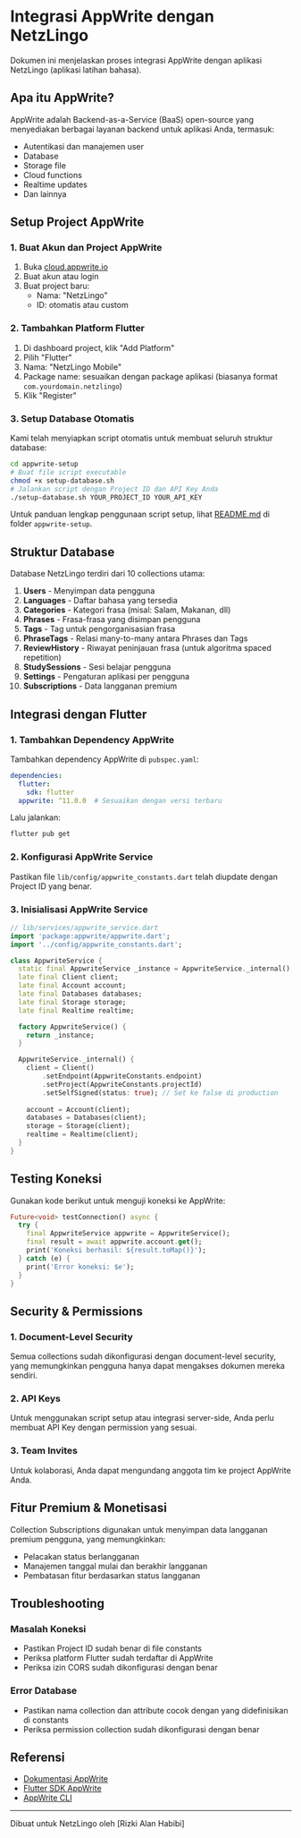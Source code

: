 # Integrasi AppWrite dengan NetzLingo

Dokumen ini menjelaskan proses integrasi AppWrite dengan aplikasi NetzLingo (aplikasi latihan bahasa).

## Apa itu AppWrite?

AppWrite adalah Backend-as-a-Service (BaaS) open-source yang menyediakan berbagai layanan backend untuk aplikasi Anda, termasuk:
- Autentikasi dan manajemen user
- Database
- Storage file
- Cloud functions
- Realtime updates
- Dan lainnya

## Setup Project AppWrite

### 1. Buat Akun dan Project AppWrite
1. Buka [cloud.appwrite.io](https://cloud.appwrite.io)
2. Buat akun atau login
3. Buat project baru:
   - Nama: "NetzLingo"
   - ID: otomatis atau custom

### 2. Tambahkan Platform Flutter
1. Di dashboard project, klik "Add Platform"
2. Pilih "Flutter"
3. Nama: "NetzLingo Mobile"
4. Package name: sesuaikan dengan package aplikasi (biasanya format `com.yourdomain.netzlingo`)
5. Klik "Register"

### 3. Setup Database Otomatis
Kami telah menyiapkan script otomatis untuk membuat seluruh struktur database:

```bash
cd appwrite-setup
# Buat file script executable
chmod +x setup-database.sh
# Jalankan script dengan Project ID dan API Key Anda
./setup-database.sh YOUR_PROJECT_ID YOUR_API_KEY
```

Untuk panduan lengkap penggunaan script setup, lihat [README.md](appwrite-setup/README.md) di folder `appwrite-setup`.

## Struktur Database

Database NetzLingo terdiri dari 10 collections utama:

1. **Users** - Menyimpan data pengguna
2. **Languages** - Daftar bahasa yang tersedia
3. **Categories** - Kategori frasa (misal: Salam, Makanan, dll)
4. **Phrases** - Frasa-frasa yang disimpan pengguna
5. **Tags** - Tag untuk pengorganisasian frasa
6. **PhraseTags** - Relasi many-to-many antara Phrases dan Tags
7. **ReviewHistory** - Riwayat peninjauan frasa (untuk algoritma spaced repetition)
8. **StudySessions** - Sesi belajar pengguna
9. **Settings** - Pengaturan aplikasi per pengguna
10. **Subscriptions** - Data langganan premium

## Integrasi dengan Flutter

### 1. Tambahkan Dependency AppWrite
Tambahkan dependency AppWrite di `pubspec.yaml`:

```yaml
dependencies:
  flutter:
    sdk: flutter
  appwrite: ^11.0.0  # Sesuaikan dengan versi terbaru
```

Lalu jalankan:
```bash
flutter pub get
```

### 2. Konfigurasi AppWrite Service
Pastikan file `lib/config/appwrite_constants.dart` telah diupdate dengan Project ID yang benar.

### 3. Inisialisasi AppWrite Service
```dart
// lib/services/appwrite_service.dart
import 'package:appwrite/appwrite.dart';
import '../config/appwrite_constants.dart';

class AppwriteService {
  static final AppwriteService _instance = AppwriteService._internal();
  late final Client client;
  late final Account account;
  late final Databases databases;
  late final Storage storage;
  late final Realtime realtime;

  factory AppwriteService() {
    return _instance;
  }

  AppwriteService._internal() {
    client = Client()
        .setEndpoint(AppwriteConstants.endpoint)
        .setProject(AppwriteConstants.projectId)
        .setSelfSigned(status: true); // Set ke false di production
    
    account = Account(client);
    databases = Databases(client);
    storage = Storage(client);
    realtime = Realtime(client);
  }
}
```

## Testing Koneksi

Gunakan kode berikut untuk menguji koneksi ke AppWrite:

```dart
Future<void> testConnection() async {
  try {
    final AppwriteService appwrite = AppwriteService();
    final result = await appwrite.account.get();
    print('Koneksi berhasil: ${result.toMap()}');
  } catch (e) {
    print('Error koneksi: $e');
  }
}
```

## Security & Permissions

### 1. Document-Level Security
Semua collections sudah dikonfigurasi dengan document-level security, yang memungkinkan pengguna hanya dapat mengakses dokumen mereka sendiri.

### 2. API Keys
Untuk menggunakan script setup atau integrasi server-side, Anda perlu membuat API Key dengan permission yang sesuai.

### 3. Team Invites
Untuk kolaborasi, Anda dapat mengundang anggota tim ke project AppWrite Anda.

## Fitur Premium & Monetisasi

Collection Subscriptions digunakan untuk menyimpan data langganan premium pengguna, yang memungkinkan:
- Pelacakan status berlangganan
- Manajemen tanggal mulai dan berakhir langganan
- Pembatasan fitur berdasarkan status langganan

## Troubleshooting

### Masalah Koneksi
- Pastikan Project ID sudah benar di file constants
- Periksa platform Flutter sudah terdaftar di AppWrite
- Periksa izin CORS sudah dikonfigurasi dengan benar

### Error Database
- Pastikan nama collection dan attribute cocok dengan yang didefinisikan di constants
- Periksa permission collection sudah dikonfigurasi dengan benar

## Referensi

- [Dokumentasi AppWrite](https://appwrite.io/docs)
- [Flutter SDK AppWrite](https://appwrite.io/docs/sdks/flutter/getting-started)
- [AppWrite CLI](https://appwrite.io/docs/tooling/command-line/getting-started)

---

Dibuat untuk NetzLingo oleh [Rizki Alan Habibi] 